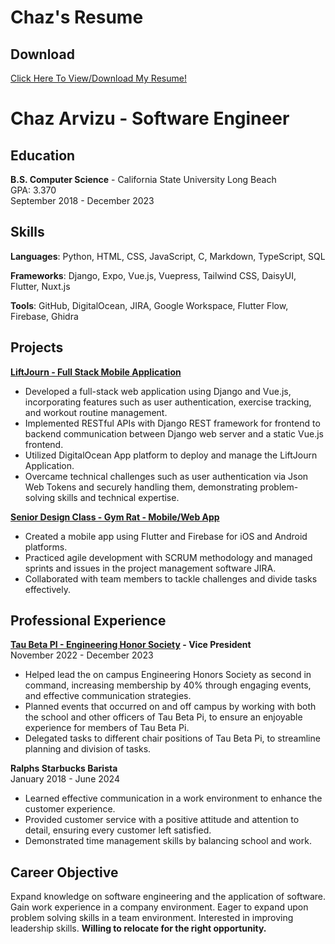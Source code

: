 # Chaz's Resume

## Download
[Click Here To View/Download My Resume!](https://chazarvizu.github.io/Chaz_Arvizu_Resume.pdf)

<h1>Chaz Arvizu - Software Engineer</h1>

## Education
**B.S. Computer Science** - California State University Long Beach  
GPA: 3.370  
September 2018 - December 2023

## Skills
**Languages**: Python, HTML, CSS, JavaScript, C, Markdown, TypeScript, SQL

**Frameworks**: Django, Expo, Vue.js, Vuepress, Tailwind CSS, DaisyUI, Flutter, Nuxt.js

**Tools**: GitHub, DigitalOcean, JIRA, Google Workspace, Flutter Flow, Firebase, Ghidra

## Projects
**[LiftJourn - Full Stack Mobile Application](/projects/liftjourn.md)**
- Developed a full-stack web application using Django and Vue.js, incorporating features such as user authentication, exercise tracking, and workout routine management.
- Implemented RESTful APIs with Django REST framework for frontend to backend communication between Django web server and a static Vue.js frontend.
- Utilized DigitalOcean App platform to deploy and manage the LiftJourn Application.
- Overcame technical challenges such as user authentication via Json Web Tokens and securely handling them, demonstrating problem-solving skills and technical expertise.

**[Senior Design Class - Gym Rat - Mobile/Web App](./projects/gymrat.md)**
- Created a mobile app using Flutter and Firebase for iOS and Android platforms.
- Practiced agile development with SCRUM methodology and managed sprints and issues in the project management software JIRA.
- Collaborated with team members to tackle challenges and divide tasks effectively.

## Professional Experience
**[Tau Beta PI - Engineering Honor Society](https://www.tbp.org/recruit/recruitHome.cfm) - Vice President**  
November 2022 - December 2023  
- Helped lead the on campus Engineering Honors Society as second in command, increasing membership by 40% through engaging events, and effective communication strategies.
- Planned events that occurred on and off campus by working with both the school and other officers of Tau Beta Pi, to ensure an enjoyable experience for members of Tau Beta Pi.
- Delegated tasks to different chair positions of Tau Beta Pi, to streamline planning and division of tasks.

**Ralphs Starbucks Barista**  
January 2018 - June 2024 
- Learned effective communication in a work environment to enhance the customer experience.
- Provided customer service with a positive attitude and attention to detail, ensuring every customer left satisfied.
- Demonstrated time management skills by balancing school and work.

## Career Objective
Expand knowledge on software engineering and the application of software. Gain work experience in a company environment. Eager to expand upon problem solving skills in a team environment. Interested in improving leadership skills. **Willing to relocate for the right opportunity.**
